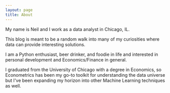 ```yaml
---
layout: page
title: About
---
```


My name is Neil and I work as a data analyst in Chicago, IL.

This blog is meant to be a random walk into many of my curiosities where data can provide interesting solutions.

I am a Python enthusiast, beer drinker, and foodie in life and interested in personal development and Economics/Finance in general.

I graduated from the University of Chicago with a degree in Economics, so Econometrics has been my go-to toolkit for understanding the data universe but I've been expanding my horizon into other Machine Learning techniques as well.
<br><br><br>
